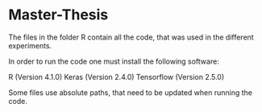 # Master-Thesis

The files in the folder R contain all the code, that was used in the different experiments.

In order to run the code one must install the following software:

R (Version 4.1.0)
Keras (Version 2.4.0)
Tensorflow (Version 2.5.0)

Some files use absolute paths, that need to be updated when running the code.
